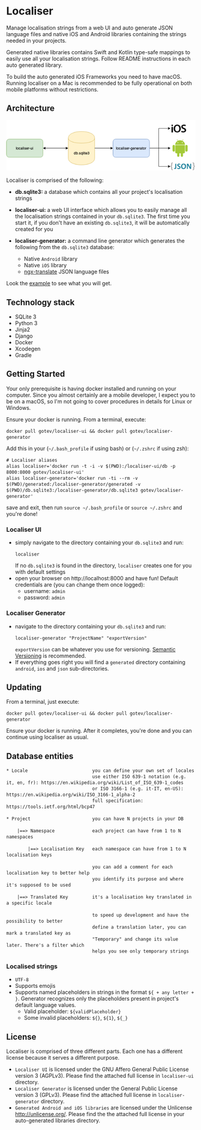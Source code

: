 # Localiser
Manage localisation strings from a web UI and auto generate JSON language files and native iOS and Android libraries containing the strings needed in your projects.

Generated native libraries contains Swift and Kotlin type-safe mappings to easily use all your localisation strings. Follow README instructions in each auto generated library.

To build the auto generated iOS Frameworks you need to have macOS. Running localiser on a Mac is recommended to be fully operational on both mobile platforms without restrictions.

## Architecture
![architecture](assets/architecture.png)

Localiser is comprised of the following:

* **db.sqlite3:** a database which contains all your project's localisation strings

* **localiser-ui:** a web UI interface which allows you to easily manage all the localisation strings contained in your `db.sqlite3`. The first time you start it, if you don't have an existing `db.sqlite3`, it will be automatically created for you

* **localiser-generator:** a command line generator which generates the following from the `db.sqlite3` database:
  * Native `Android` library
  * Native `iOS` library
  * [ngx-translate](https://github.com/ngx-translate/core) JSON language files

Look the [example](example) to see what you will get.

## Technology stack
* SQLite 3
* Python 3
* Jinja2
* Django
* Docker
* Xcodegen
* Gradle

## Getting Started
Your only prerequisite is having docker installed and running on your computer. Since you almost certainly are a mobile developer, I expect you to be on a macOS, so I'm not going to cover procedures in details for Linux or Windows.

Ensure your docker is running. From a terminal, execute:

```
docker pull gotev/localiser-ui && docker pull gotev/localiser-generator
```

Add this in your (`~/.bash_profile` if using bash) or (`~/.zshrc` if using zsh):

```
# Localiser aliases
alias localiser='docker run -t -i -v $(PWD):/localiser-ui/db -p 8000:8000 gotev/localiser-ui'
alias localiser-generator='docker run -ti --rm -v $(PWD)/generated:/localiser-generator/generated -v $(PWD)/db.sqlite3:/localiser-generator/db.sqlite3 gotev/localiser-generator'
```

save and exit, then run `source ~/.bash_profile` or `source ~/.zshrc` and you're done!

### Localiser UI
* simply navigate to the directory containing your `db.sqlite3` and run:
    ```
    localiser
    ```
    If no `db.sqlite3` is found in the directory, `localiser` creates one for you with default settings
* open your browser on http://localhost:8000 and have fun! Default credentials are (you can change them once logged):
  * username: `admin`
  * password: `admin`

### Localiser Generator
* navigate to the directory containing your `db.sqlite3` and run:
    ```
    localiser-generator "ProjectName" "exportVersion"
    ```
    `exportVersion` can be whatever you use for versioning. [Semantic Versioning](https://semver.org) is recommended.
* If everything goes right you will find a `generated` directory containing `android`, `ios` and `json` sub-directories.

## Updating
From a terminal, just execute:

```
docker pull gotev/localiser-ui && docker pull gotev/localiser-generator
```

Ensure your docker is running. After it completes, you're done and you can continue using localiser as usual.

## Database entities
```
* Locale                        you can define your own set of locales
                                use either ISO 639-1 notation (e.g. it, en, fr): https://en.wikipedia.org/wiki/List_of_ISO_639-1_codes
                                or ISO 3166-1 (e.g. it-IT, en-US): https://en.wikipedia.org/wiki/ISO_3166-1_alpha-2
                                full specification: https://tools.ietf.org/html/bcp47

* Project                       you can have N projects in your DB

    |==> Namespace              each project can have from 1 to N namespaces

        |==> Localisation Key   each namespace can have from 1 to N localisation keys

                                you can add a comment for each localisation key to better help
                                you identify its purpose and where it's supposed to be used

    |==> Translated Key         it's a localisation key translated in a specific locale

                                to speed up development and have the possibility to better
                                define a translation later, you can mark a translated key as
                                "Temporary" and change its value later. There's a filter which
                                helps you see only temporary strings

```

### Localised strings
* `UTF-8`
* Supports emojis
* Supports named placeholders in strings in the format `${ + any letter + }`. Generator recognizes only the placeholders present in project's default language values.
  * Valid placeholder: `${validPlaceholder}`
  * Some invalid placeholders: `${}`, `${1}`, `${_}`

## License
Localiser is comprised of three different parts. Each one has a different license because it serves a different purpose.
* `Localiser UI` is licensed under the GNU Affero General Public License version 3 (AGPLv3). Please find the attached full license in `localiser-ui` directory.
* `Localiser Generator` is licensed under the General Public License version 3 (GPLv3). Please find the attached full license in `localiser-generator` directory.
* `Generated Android and iOS libraries` are licensed under the Unlicense <http://unlicense.org/>. Please find the the attached full license in your auto-generated libraries directory.
